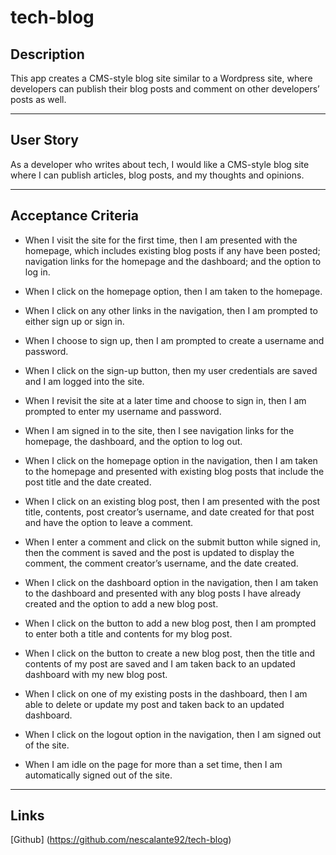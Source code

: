 # tech-blog

## Description 

This app creates a CMS-style blog site similar to a Wordpress site, where developers can publish their blog posts and comment on other developers’ posts as well.

-------------------------

## User Story

As a developer who writes about tech, I would like a CMS-style blog site where I can publish articles, blog posts, and my thoughts and opinions.


-------------------------

## Acceptance Criteria

-   When I visit the site for the first time, then I am presented with the homepage, which includes existing blog posts if any have been posted; navigation links for the homepage and the dashboard; and the option to log in.

-   When I click on the homepage option, then I am taken to the homepage.

-   When I click on any other links in the navigation, then I am prompted to either sign up or sign in.

-   When I choose to sign up, then I am prompted to create a username and password.

-   When I click on the sign-up button, then my user credentials are saved and I am logged into the site.

-   When I revisit the site at a later time and choose to sign in, then I am prompted to enter my username and password.

-   When I am signed in to the site, then I see navigation links for the homepage, the dashboard, and the option to log out.

-   When I click on the homepage option in the navigation, then I am taken to the homepage and presented with existing blog posts that include the post title and the date created.

-   When I click on an existing blog post, then I am presented with the post title, contents, post creator’s username, and date created for that post and have the option to leave a comment.

-   When I enter a comment and click on the submit button while signed in, then the comment is saved and the post is updated to display the comment, the comment creator’s username, and the date created.

-   When I click on the dashboard option in the navigation, then I am taken to the dashboard and presented with any blog posts I have already created and the option to add a new blog post.

-   When I click on the button to add a new blog post, then I am prompted to enter both a title and contents for my blog post.

-   When I click on the button to create a new blog post, then the title and contents of my post are saved and I am taken back to an updated dashboard with my new blog post.

-   When I click on one of my existing posts in the dashboard, then I am able to delete or update my post and taken back to an updated dashboard.

-   When I click on the logout option in the navigation, then I am signed out of the site.

-   When I am idle on the page for more than a set time, then I am automatically signed out of the site.


------------------------

## Links
[Github] (https://github.com/nescalante92/tech-blog)
